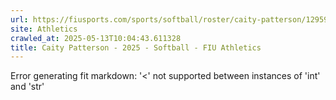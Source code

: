```yaml
---
url: https://fiusports.com/sports/softball/roster/caity-patterson/12959
site: Athletics
crawled_at: 2025-05-13T10:04:43.611328
title: Caity Patterson - 2025 - Softball - FIU Athletics
---
```


Error generating fit markdown: '<' not supported between instances of 'int' and 'str'